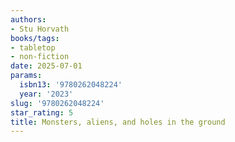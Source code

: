 ```yaml
---
authors:
- Stu Horvath
books/tags:
- tabletop
- non-fiction
date: 2025-07-01
params:
  isbn13: '9780262048224'
  year: '2023'
slug: '9780262048224'
star_rating: 5
title: Monsters, aliens, and holes in the ground
---
```


<!--more-->